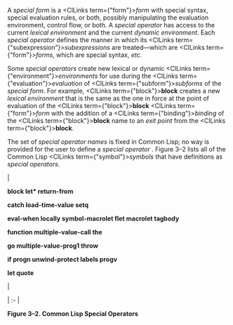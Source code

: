  



A *special form* is a <ClLinks  term={"form"}><i>form</i></ClLinks> with special syntax, special evaluation rules, or both, possibly manipulating the evaluation environment, control flow, or both. A *special operator* has access to the current *lexical environment* and the current *dynamic environment*. Each *special operator* defines the manner in which its <ClLinks  term={"subexpression"}><i>subexpressions</i></ClLinks> are treated—which are <ClLinks  term={"form"}><i>forms</i></ClLinks>, which are special syntax, *etc.* 



Some *special operators* create new lexical or dynamic <ClLinks  term={"environment"}><i>environments</i></ClLinks> for use during the <ClLinks  term={"evaluation"}><i>evaluation</i></ClLinks> of <ClLinks  term={"subform"}><i>subforms</i></ClLinks> of the *special form*. For example, <ClLinks  term={"block"}><b>block</b></ClLinks> creates a new *lexical environment* that is the same as the one in force at the point of evaluation of the <ClLinks  term={"block"}><b>block</b></ClLinks> <ClLinks  term={"form"}><i>form</i></ClLinks> with the addition of a <ClLinks  term={"binding"}><i>binding</i></ClLinks> of the <ClLinks  term={"block"}><b>block</b></ClLinks> name to an *exit point* from the <ClLinks  term={"block"}><b>block</b></ClLinks>. 



The set of *special operator names* is fixed in Common Lisp; no way is provided for the user to define a *special operator* . Figure 3–2 lists all of the Common Lisp <ClLinks  term={"symbol"}><i>symbols</i></ClLinks> that have definitions as *special operators*. 



|<p>**block let\* return-from** </p><p>**catch load-time-value setq** </p><p>**eval-when locally symbol-macrolet flet macrolet tagbody** </p><p>**function multiple-value-call the** </p><p>**go multiple-value-prog1 throw** </p><p>**if progn unwind-protect labels progv** </p><p>**let quote**</p>|

| :- |





**Figure 3–2. Common Lisp Special Operators** 



